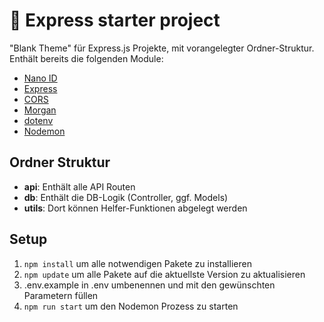 # 🔋 Express starter project

"Blank Theme" für Express.js Projekte, mit vorangelegter Ordner-Struktur. Enthält bereits die folgenden Module:

- [Nano ID](https://github.com/ai/nanoid)
- [Express](https://github.com/expressjs/express)
- [CORS](https://github.com/expressjs/cors)
- [Morgan](https://github.com/expressjs/morgan)
- [dotenv](https://github.com/motdotla/dotenv)
- [Nodemon](https://github.com/remy/nodemon)

## Ordner Struktur

- **api**: Enthält alle API Routen
- **db**: Enthält die DB-Logik (Controller, ggf. Models)
- **utils**: Dort können Helfer-Funktionen abgelegt werden

## Setup

1. `npm install` um alle notwendigen Pakete zu installieren
2. `npm update` um alle Pakete auf die aktuellste Version zu aktualisieren
3. .env.example in .env umbenennen und mit den gewünschten Parametern füllen
4. `npm run start` um den Nodemon Prozess zu starten
